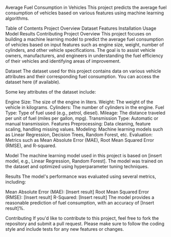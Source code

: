 Average Fuel Consumption in Vehicles
This project predicts the average fuel consumption of vehicles based on various features using machine learning algorithms.

Table of Contents
Project Overview
Dataset
Features
Installation
Usage
Model
Results
Contributing
Project Overview
This project focuses on building a machine learning model to predict the average fuel consumption of vehicles based on input features such as engine size, weight, number of cylinders, and other vehicle specifications. The goal is to assist vehicle owners, manufacturers, and engineers in understanding the fuel efficiency of their vehicles and identifying areas of improvement.

Dataset
The dataset used for this project contains data on various vehicle attributes and their corresponding fuel consumption. You can access the dataset here (if available).

Some key attributes of the dataset include:

Engine Size: The size of the engine in liters.
Weight: The weight of the vehicle in kilograms.
Cylinders: The number of cylinders in the engine.
Fuel Type: Type of fuel used (e.g., petrol, diesel).
Mileage: The distance traveled per unit of fuel (miles per gallon, mpg).
Transmission Type: Automatic or manual transmission.
Features
Preprocessing: Data cleaning, feature scaling, handling missing values.
Modeling: Machine learning models such as Linear Regression, Decision Trees, Random Forest, etc.
Evaluation: Metrics such as Mean Absolute Error (MAE), Root Mean Squared Error (RMSE), and R-squared.


Model
The machine learning model used in this project is based on [insert model, e.g., Linear Regression, Random Forest]. The model was trained on the dataset and optimized using hyperparameter tuning techniques.

Results
The model's performance was evaluated using several metrics, including:

Mean Absolute Error (MAE): [Insert result]
Root Mean Squared Error (RMSE): [Insert result]
R-Squared: [Insert result]
The model provides a reasonable prediction of fuel consumption, with an accuracy of [Insert result]%.

Contributing
If you'd like to contribute to this project, feel free to fork the repository and submit a pull request. Please make sure to follow the coding style and include tests for any new features or changes.
